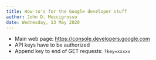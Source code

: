 ```yaml
---
title: How-to's for the Google developer stuff
author: John D. Muccigrosso
date: Wednesday, 13 May 2020
---
```


- Main web page: <https://console.developers.google.com>
- API keys have to be authorized
- Append key to end of GET requests: `?key=xxxxx`
